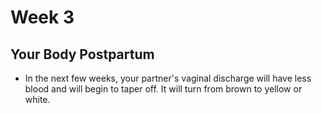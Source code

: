 # Week 3
## Your Body Postpartum
- In the next few weeks, your partner's vaginal discharge will have less blood and will begin to taper off. It will turn from brown to yellow or white.
